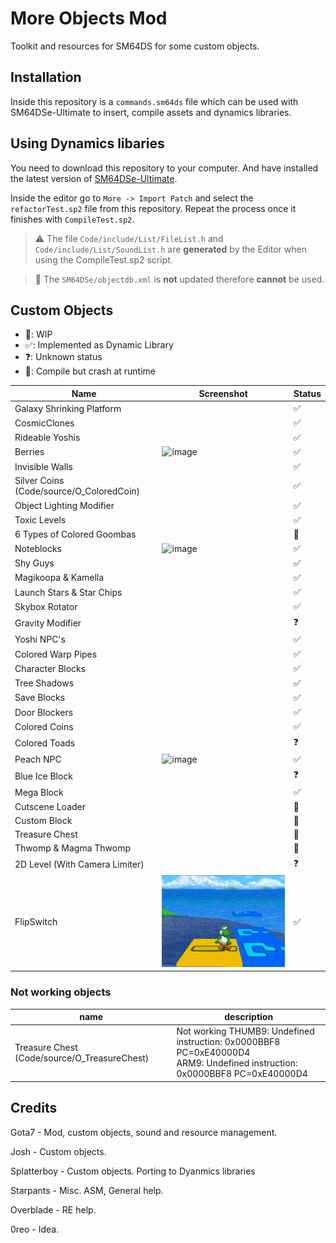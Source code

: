 # More Objects Mod
Toolkit and resources for SM64DS for some custom objects.

## Installation

Inside this repository is a `commands.sm64ds` file which can be used with SM64DSe-Ultimate to insert, compile assets and dynamics libraries.

## Using Dynamics libaries

You need to download this repository to your computer. And have installed the latest version of [SM64DSe-Ultimate](https://github.com/Gota7/SM64DSe-Ultimate).

Inside the editor go to `More -> Import Patch` and select the `refactorTest.sp2` file from this repository.
Repeat the process once it finishes with `CompileTest.sp2`.

> ⚠️ The file `Code/include/List/FileList.h` and `Code/include/List/SoundList.h` are **generated** by the Editor when using the CompileTest.sp2 script.

> 🚨 The `SM64DSe/objectdb.xml` is **not** updated therefore **cannot** be used.

## Custom Objects

- 🚧: WIP
- ✅: Implemented as Dynamic Library
- ❓: Unknown status
- 🚩: Compile but crash at runtime

| Name                                                     | Screenshot | Status |
|----------------------------------------------------------|------------|--------|
| Galaxy Shrinking Platform                                |            | ✅ |
| CosmicClones                                             |            | ✅ |
| Rideable Yoshis                                          |            | ✅ |
| Berries                                                  | <img width="152" alt="image" src="https://github.com/axel7083/MoreObjectsMod/assets/42176370/580861ed-3474-4c1d-8e29-2de31a7f1dd0">  | ✅ |
| Invisible Walls                                          |            | ✅ |
| Silver Coins (Code/source/O_ColoredCoin)                 |            | ✅ |
| Object Lighting Modifier                                 |            | ✅ |
| Toxic Levels                                             |            | ✅ |
| 6 Types of Colored Goombas                               |            | 🚧 |
| Noteblocks                                               | <img width="145" alt="image" src="https://github.com/axel7083/MoreObjectsMod/assets/42176370/fb7dc267-8036-4c7f-9503-253d2e3efb5f"> | ✅ |
| Shy Guys                                                 |            | ✅ |
| Magikoopa & Kamella                                      |            | ✅ |
| Launch Stars & Star Chips                                |            | ✅ |
| Skybox Rotator                                           |            | ✅ |
| Gravity Modifier                                         |            | ❓ |
| Yoshi NPC's                                              |            | ✅ |
| Colored Warp Pipes                                       |            | ✅ |
| Character Blocks                                         |            | ✅ |
| Tree Shadows                                             |            | ✅ |
| Save Blocks                                              |            | ✅ |
| Door Blockers                                            |            | ✅ |
| Colored Coins                                            |            | ✅ |
| Colored Toads                                            |            | ❓ |
| Peach NPC                                                | <img width="178" alt="image" src="https://github.com/axel7083/MoreObjectsMod/assets/42176370/b2a8134f-19e8-4778-aab0-7035d7d53188"> | ✅ |
| Blue Ice Block                                           |            | ❓ |
| Mega Block                                               |            | ✅ |
| Cutscene Loader                                          |            | 🚧 |
| Custom Block                                             |            | 🚧 |
| Treasure Chest                                           |            | 🚩 |
| Thwomp & Magma Thwomp                                    |            | 🚧 |
| 2D Level (With Camera Limiter)                           |            | ❓ |
| FlipSwitch  | ![FlipSwitch.png](Screenshots/FlipSwitch.png) | ✅ |

### Not working objects

| name | description                                                                                                                   |
| --- |-------------------------------------------------------------------------------------------------------------------------------|
| Treasure Chest (Code/source/O_TreasureChest) | Not working THUMB9: Undefined instruction: 0x0000BBF8 PC=0xE40000D4</br>ARM9: Undefined instruction: 0x0000BBF8 PC=0xE40000D4 |


## Credits
Gota7 - Mod, custom objects, sound and resource management.

Josh - Custom objects.

Splatterboy - Custom objects. Porting to Dyanmics libraries

Starpants - Misc. ASM, General help.

Overblade - RE help.

0reo - Idea.

